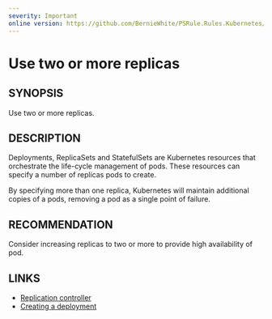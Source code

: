 ```yaml
---
severity: Important
online version: https://github.com/BernieWhite/PSRule.Rules.Kubernetes/blob/master/docs/rules/en-US/Kubernetes.Pod.Replicas.md
---
```


# Use two or more replicas

## SYNOPSIS

Use two or more replicas.

## DESCRIPTION

Deployments, ReplicaSets and StatefulSets are Kubernetes resources that orchestrate the life-cycle management of pods.
These resources can specify a number of replicas pods to create.

By specifying more than one replica, Kubernetes will maintain additional copies of a pods, removing a pod as a single point of failure.

## RECOMMENDATION

Consider increasing replicas to two or more to provide high availability of pod.

## LINKS

- [Replication controller](https://kubernetes.io/docs/concepts/workloads/controllers/replicationcontroller/)
- [Creating a deployment](https://kubernetes.io/docs/concepts/workloads/controllers/deployment/#creating-a-deployment)

